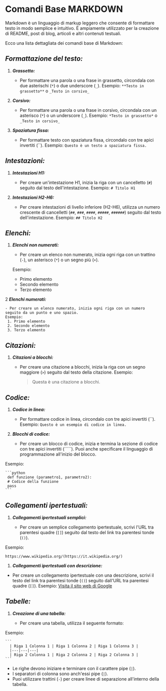 # **Comandi Base MARKDOWN**

Markdown è un linguaggio di markup leggero che consente di formattare testo in modo semplice e intuitivo. È ampiamente utilizzato per la creazione di README, post di blog, articoli e altri contenuti testuali.

Ecco una lista dettagliata dei comandi base di Markdown:

## **_Formattazione del testo:_**

1. **_Grassetto:_**

   - Per formattare una parola o una frase in grassetto, circondala con due asterischi (`*`) o due underscore (`_`).
     Esempio: `**Testo in grassetto**` o `_Testo in corsivo_`

2. **_Corsivo:_**

   - Per formattare una parola o una frase in corsivo, circondala con un asterisco (`*`) o un underscore (`_`).
     Esempio: `*Testo in grassetto*` o `_Testo in corsivo_`

3. **_Spaziatura fissa:_**

   - Per formattare testo con spaziatura fissa, circondalo con tre apici invertiti (``).
Esempio: `Questo è un testo a spaziatura fissa.`

## **_Intestazioni:_**

1. **_Intestazioni H1:_**

   - Per creare un'intestazione H1, inizia la riga con un cancelletto (`#`) seguito dal testo dell'intestazione.
     Esempio: `# Titolo H1`

2. **_Intestazioni H2-H6:_**

   - Per creare intestazioni di livello inferiore (H2-H6), utilizza un numero crescente di cancelletti (`##`, `###`, `####`, `#####`, `######`) seguito dal testo dell'intestazione.
     Esempio: `## Titolo H2`

## **_Elenchi:_**

1. **_Elenchi non numerati:_**

   - Per creare un elenco non numerato, inizia ogni riga con un trattino (`-`), un asterisco (`*`) o un segno più (`+`).

   Esempio:

   - Primo elemento
   - Secondo elemento
   - Terzo elemento

2 **_Elenchi numerati:_**

    - Per creare un elenco numerato, inizia ogni riga con un numero seguito da un punto e uno spazio.
    Esempio:
     1. Primo elemento
     2. Secondo elemento
     3. Terzo elemento

## **_Citazioni:_**

1. **_Citazioni a blocchi:_**

   - Per creare una citazione a blocchi, inizia la riga con un segno maggiore (`>`) seguito dal testo della citazione.
     Esempio:
     > Questa è una citazione a blocchi.

## **_Codice:_**

1. **_Codice in linea:_**

   - Per formattare codice in linea, circondalo con tre apici invertiti (``).
Esempio: `Questo è un esempio di codice in linea.`

2. **_Blocchi di codice:_**

   - Per creare un blocco di codice, inizia e termina la sezione di codice con tre apici invertiti (`````). Puoi anche specificare il linguaggio di programmazione all'inizio del blocco.

Esempio:

    ```python
     def funzione (parametro1, parametro2):
     # Codice della funzione
     pass
    ```

## **_Collegamenti ipertestuali:_**

1. **_Collegamenti ipertestuali semplici:_**

   - Per creare un semplice collegamento ipertestuale, scrivi l'URL tra parentesi quadre (`[]`) seguito dal testo del link tra parentesi tonde (`()`).

Esempio:

    https://www.wikipedia.org/(https://it.wikipedia.org/)

1. **_Collegamenti ipertestuali con descrizione:_**

- Per creare un collegamento ipertestuale con una descrizione, scrivi il testo del link tra parentesi tonde (`()`) seguito dall'URL tra parentesi quadre (`[]`).
  Esempio: [Visita il sito web di Google](https://www.google.com/)

## **_Tabelle:_**

1. **_Creazione di una tabella:_**

   - Per creare una tabella, utilizza il seguente formato:

Esempio:

    ```
      | Riga 1 Colonna 1 | Riga 1 Colonna 2 | Riga 1 Colonna 3 |
      |---|---|---|
      | Riga 2 Colonna 1 | Riga 2 Colonna 2 | Riga 2 Colonna 3 |
    ```

- Le righe devono iniziare e terminare con il carattere pipe (`|`).
- I separatori di colonna sono anch'essi pipe (`|`).
- Puoi utilizzare trattini (`-`) per creare linee di separazione all'interno della tabella.
